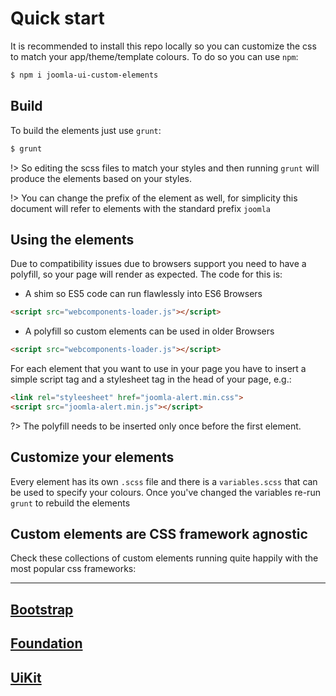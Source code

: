 # Quick start

It is recommended to install this repo locally so you can customize the css to match your app/theme/template colours. To do so you can use `npm`:

```bash
$ npm i joomla-ui-custom-elements
```

## Build

To build the elements just use `grunt`:

```bash
$ grunt
```
!> So editing the scss files to match your styles and then running `grunt` will produce the elements based on your styles.

!> You can change the prefix of the element as well, for simplicity this document will refer to elements with the standard prefix `joomla`

## Using the elements

Due to compatibility issues due to browsers support you need to have a polyfill, so your page will render as expected. The code for this is:
- A shim so ES5 code can run flawlessly into ES6 Browsers
```html
<script src="webcomponents-loader.js"></script>
```
- A polyfill so custom elements can be used in older Browsers
```html
<script src="webcomponents-loader.js"></script>
```

For each element that you want to use in your page you have to insert a simple script tag and a stylesheet tag in the head of your page, e.g.:
```html
<link rel="styleesheet" href="joomla-alert.min.css">
<script src="joomla-alert.min.js"></script>
```

?> The polyfill needs to be inserted only once before the first element.

## Customize your elements

Every element has its own `.scss` file and there is a `variables.scss` that can be used to specify your colours. Once you've changed the variables re-run `grunt` to rebuild the elements


## Custom elements are CSS framework agnostic

Check these collections of custom elements running quite happily with the most popular css frameworks:

----
<a href="/bootstrap-demo.html">Bootstrap</a>
-----
<a href="/foundation-demo.html">Foundation</a>
-----
<a href="/uikit-demo.html">UiKit</a>
-----
